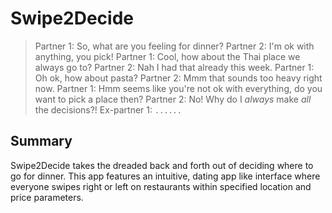 # Swipe2Decide

> Partner 1: So, what are you feeling for dinner?
> Partner 2: I'm ok with anything, you pick!
> Partner 1: Cool, how about the Thai place we always go to?
> Partner 2: Nah I had that already this week.
> Partner 1: Oh ok, how about pasta?
> Partner 2: Mmm that sounds too heavy right now.
> Partner 1: Hmm seems like you're not ok with everything, do you want to pick a place then?
> Partner 2: No! Why do I _always_ make _all_ the decisions?!
> Ex-partner 1: `......`

## Summary

Swipe2Decide takes the dreaded back and forth out of deciding where to go for dinner. This app features an intuitive, dating app like interface where everyone swipes right or left on restaurants within specified location and price parameters.
